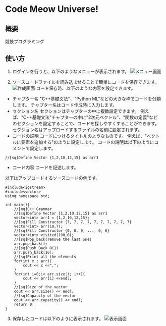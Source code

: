 # Code Meow Universe!
## 概要
競技プログラミング

## 使い方
1. ログインを行うと、以下のようなメニューが表示されます。
![メニュー画面](menu-screen.png)

2. ソースコードファイルを読み込ませることで簡単にコードを保存できます。
![作成画面](make-screen.png)
コード保存時、以下のような内容を設定できます。
- チャプター名
"C++基礎文法"、"Python ML"などの大きな枠でコードを分類します。
チャプター名はコード作成時に入力します。
- セクション名
セクションはチャプターの中に複数設定できます。
例えば、"C++基礎文法"チャプターの中に"2次元ベクトル"、"関数の定義"などのセクションを設定することで、コードを探しやすくすることができます。
セクション名はアップロードするファイルの名前に設定されます。
- コードの説明
コードにつけるタイトルのようなものです。
例えば、"ベクトルに要素を追加する"のように設定します。
コードの説明は以下のようにコメントで設定します。
```
//[sq]Define Vector {1,2,10,12,15} as arr1
```
- コード内容
コードを記述します。

以下はアップロードするソースコードの例です。
```
#include<iostream>
#include<vector>
using namespace std;

int main(){
	//[mq]C++ Grammar
	//[sq]Define Vector {1,2,10,12,15} as arr1
	vector<int> arr1 = {1,2,10,12,15};
	//[sq]Fill Constructor {7, 7, 7, 7, 7, 7, 7, 7, 7, 7}
	vector<int> arr(10,7);
	//[sq]Fill Constructor {0, 0, 0, ..., 0, 0}
	vector<int> visited(100,0);
	//[sq]Pop_back(remove the last one)
	arr.pop_back();
	//[sq]Push_Back O(1)
	arr.push_back(16);
	//[sq]Print all the elements
	for(int x : arr){
		cout << x <<",";
	}
	for(int i=0;i< arr.size(); i++){
		cout << arr[i] <<endl;
	}
	//[sq]Size of the vector
	cout << arr.size() << endl;
	//[sq]Capacity of the vector
	cout << arr.capacity() << endl;
	return 0;
}
```

3. 保存したコードは以下のように表示されます。
![表示画面](play-screen.png)